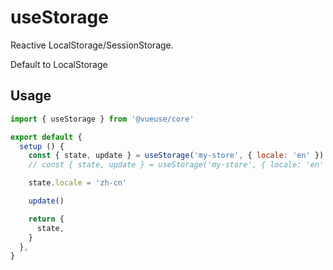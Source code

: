 # useStorage

Reactive LocalStorage/SessionStorage.

Default to LocalStorage

## Usage

```jsx
import { useStorage } from '@vueuse/core'

export default {
  setup () {
    const { state, update } = useStorage('my-store', { locale: 'en' })
    // const { state, update } = useStorage('my-store', { locale: 'en' }, sessionStorage)

    state.locale = 'zh-cn'

    update()

    return {
      state,
    }
  },
}
```
